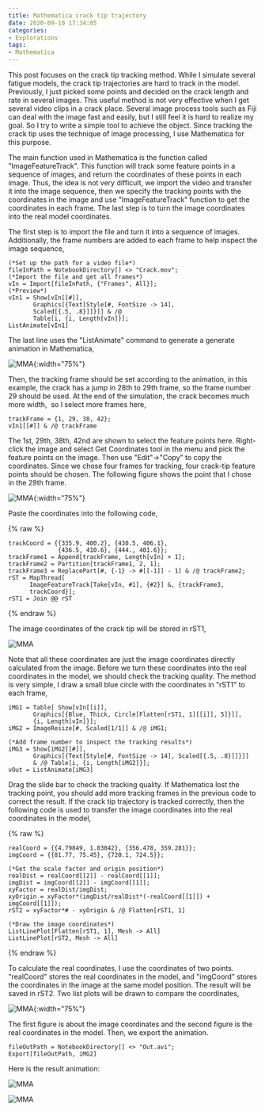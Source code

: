 ```yaml
---
title: Mathematica crack tip trajectory
date: 2020-09-10 17:34:05
categories:
- Explorations
tags:
- Mathematica
---
```


This post focuses on the crack tip tracking method. While I simulate several fatigue models, the crack tip trajectories are hard to track in the model. Previously, I just picked some points and decided on the crack length and rate in several images. This useful method is not very effective when I get several video clips in a crack place. Several image process tools such as Fiji can deal with the image fast and easily, but I still feel it is hard to realize my goal. So I try to write a simple tool to achieve the object. Since tracking the crack tip uses the technique of image processing, I use Mathematica for this purpose.

<!-- more -->

The main function used in Mathematica is the function called "ImageFeatureTrack". This function will track some feature points in a sequence of images, and return the coordinates of these points in each image. Thus, the idea is not very difficult, we import the video and transfer it into the image sequence, then we specify the tracking points with the coordinates in the image and use "ImageFeatureTrack" function to get the coordinates in each frame. The last step is to turn the image coordinates into the real model coordinates.

The first step is to import the file and turn it into a sequence of images. Additionally, the frame numbers are added to each frame to help inspect the image sequence,

```
(*Set up the path for a video file*)
fileInPath = NotebookDirectory[] <> "Crack.mov";
(*Import the file and get all frames*)
vIn = Import[fileInPath, {"Frames", All}];
(*Preview*)
vIn1 = Show[vIn[[#]], 
       Graphics[{Text[Style[#, FontSize -> 14], 
       Scaled[{.5, .8}]]}]] & /@
       Table[i, {i, Length[vIn]}];
ListAnimate[vIn1]
```

The last line uses the "ListAnimate" command to generate a generate animation in Mathematica,


![MMA](/uploads/images/2020/CrackTipTrajectory1.jpg){:width="75%"}

Then, the tracking frame should be set according to the animation, in this example, the crack has a jump in 28th to 29th frame, so the frame number 29 should be used. At the end of the simulation, the crack becomes much more width,  so I select more frames here,

```
trackFrame = {1, 29, 38, 42};
vIn1[[#]] & /@ trackFrame
```

The 1st, 29th, 38th, 42nd are shown to select the feature points here. Right-click the image and select Get Coordinates tool in the menu and pick the feature points on the image. Then use "Edit"->"Copy" to copy the coordinates. Since we chose four frames for tracking, four crack-tip feature points should be chosen. The following figure shows the point that I chose in the 29th frame.

![MMA](/uploads/images/2020/CrackTipTrajectory2.jpg){:width="75%"}

Paste the coordinates into the following code,

{% raw %}
```
trackCoord = {{335.9, 400.2}, {430.5, 406.1}, 
              {436.5, 410.6}, {444., 401.6}};
trackFrame1 = Append[trackFrame, Length[vIn] + 1];
trackFrame2 = Partition[trackFrame1, 2, 1];
trackFrame3 = ReplacePart[#, {-1} -> #[[-1]] - 1] & /@ trackFrame2;
rST = MapThread[
      ImageFeatureTrack[Take[vIn, #1], {#2}] &, {trackFrame3, 
      trackCoord}];
rST1 = Join @@ rST
```
{% endraw %}

The image coordinates of the crack tip will be stored in rST1,

![MMA](/uploads/images/2020/CrackTipTrajectory3.png)

Note that all these coordinates are just the image coordinates directly calculated from the image. Before we turn these coordinates into the real coordinates in the model, we should check the tracking quality. The method is very simple, I draw a small blue circle with the coordinates in "rST1" to each frame,

```
iMG1 = Table[ Show[vIn[[i]], 
       Graphics[{Blue, Thick, Circle[Flatten[rST1, 1][[i]], 5]}]], 
       {i, Length[vIn]}];
iMG2 = ImageResize[#, Scaled[1/1]] & /@ iMG1;

(*Add frame number to inspect the tracking results*)
iMG3 = Show[iMG2[[#]], 
       Graphics[{Text[Style[#, FontSize -> 14], Scaled[{.5, .8}]]}]] 
       & /@ Table[i, {i, Length[iMG2]}];
vOut = ListAnimate[iMG3]
```

Drag the slide bar to check the tracking quality. If Mathematica lost the tracking point, you should add more tracking frames in the previous code to correct the result. If the crack tip trajectory is tracked correctly, then the following code is used to transfer the image coordinates into the real coordinates in the model,

{% raw %}
```
realCoord = {{4.79849, 1.83042}, {356.478, 359.281}};
imgCoord = {{81.77, 75.45}, {720.1, 724.5}};

(*Get the scale factor and origin position*)
realDist = realCoord[[2]] - realCoord[[1]];
imgDist = imgCoord[[2]] - imgCoord[[1]];
xyFactor = realDist/imgDist;
xyOrigin = xyFactor*(imgDist/realDist*(-realCoord[[1]]) + imgCoord[[1]]);
rST2 = xyFactor*# - xyOrigin & /@ Flatten[rST1, 1]

(*Draw the image coordinates*)
ListLinePlot[Flatten[rST1, 1], Mesh -> All]
ListLinePlot[rST2, Mesh -> All]
```
{% endraw %}

To calculate the real coordinates, I use the coordinates of two points. "realCoord" stores the real coordinates in the model, and "imgCoord" stores the coordinates in the image at the same model position. The result will be saved in rST2. Two list plots will be drawn to compare the coordinates,

![MMA](/uploads/images/2020/CrackTipTrajectory4.png){:width="75%"}

The first figure is about the image coordinates and the second figure is the real coordinates in the model. Then, we export the animation.

```
fileOutPath = NotebookDirectory[] <> "Out.avi";
Export[fileOutPath, iMG2]
```

Here is the result animation:

![MMA](/uploads/images/2020/CrackTipTrajectory5.gif)

![MMA](/uploads/images/2020/CrackTipTrajectory6.gif)


